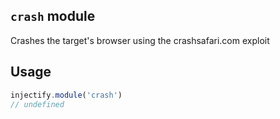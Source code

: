 ## `crash` module

Crashes the target's browser using the crashsafari.com exploit

## Usage

```js
injectify.module('crash')
// undefined
```